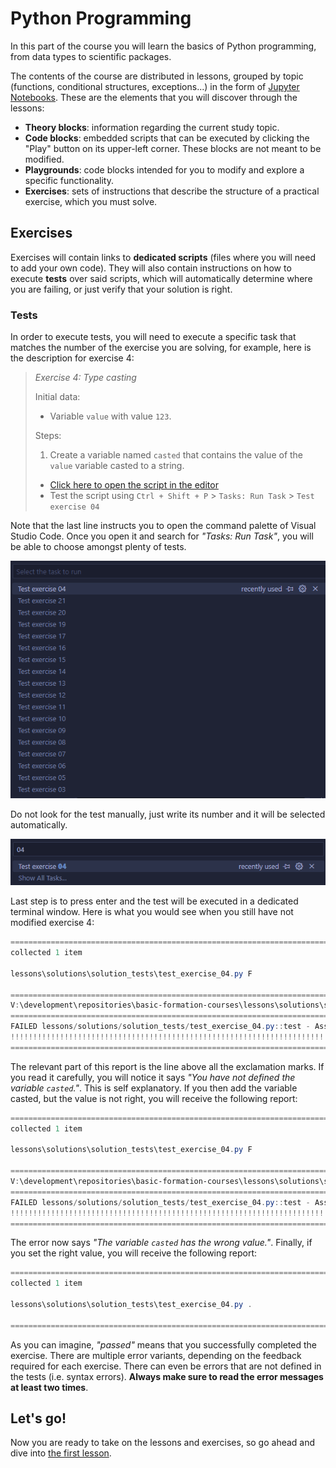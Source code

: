 # Python Programming

In this part of the course you will learn the basics of Python programming, from data types to scientific packages.

The contents of the course are distributed in lessons, grouped by topic (functions, conditional structures, exceptions...) in the form of [Jupyter Notebooks](https://jupyter.org/). These are the elements that you will discover through the lessons:

- **Theory blocks**: information regarding the current study topic.
- **Code blocks**: embedded scripts that can be executed by clicking the "Play" button on its upper-left corner. These blocks are not meant to be modified.
- **Playgrounds**: code blocks intended for you to modify and explore a specific functionality.
- **Exercises**: sets of instructions that describe the structure of a practical exercise, which you must solve.

## Exercises

Exercises will contain links to **dedicated scripts** (files where you will need to add your own code). They will also contain instructions on how to execute **tests** over said scripts, which will automatically determine where you are failing, or just verify that your solution is right.

### Tests

In order to execute tests, you will need to execute a specific task that matches the number of the exercise you are solving, for example, here is the description for exercise 4:

> _Exercise 4: Type casting_
>
> Initial data:
>
> - Variable `value` with value `123`.
>
> Steps:
>
> 1. Create a variable named `casted` that contains the value of the `value` variable casted to a string.
>
> - [Click here to open the script in the editor](./solutions/exercise_04.py)
> - Test the script using `Ctrl + Shift + P` > `Tasks: Run Task` > `Test exercise 04`

Note that the last line instructs you to open the command palette of Visual Studio Code. Once you open it and search for *"Tasks: Run Task"*, you will be able to choose amongst plenty of tests.

![Test selection](/media/lessons/tests-1.png)

Do not look for the test manually, just write its number and it will be selected automatically.

![Test search](/media/lessons/tests-2.png)

Last step is to press enter and the test will be executed in a dedicated terminal window. Here is what you would see when you still have not modified exercise 4:

```powershell
=========================================================================== test session starts ============================================================================
collected 1 item

lessons\solutions\solution_tests\test_exercise_04.py F

================================================================================= FAILURES =================================================================================
V:\development\repositories\basic-formation-courses\lessons\solutions\solution_tests\test_exercise_04.py:12: AssertionError: You have not defined the variable `casted`.
========================================================================= short test summary info ==========================================================================
FAILED lessons/solutions/solution_tests/test_exercise_04.py::test - AssertionError: You have not defined the variable `casted`.
!!!!!!!!!!!!!!!!!!!!!!!!!!!!!!!!!!!!!!!!!!!!!!!!!!!!!!!!!!!!!!!!!!!!!!!! stopping after 1 failures !!!!!!!!!!!!!!!!!!!!!!!!!!!!!!!!!!!!!!!!!!!!!!!!!!!!!!!!!!!!!!!!!!!!!!!!!
============================================================================ 1 failed in 0.10s =============================================================================
```

The relevant part of this report is the line above all the exclamation marks. If you read it carefully, you will notice it says *"You have not defined the variable `casted`."*. This is self explanatory. If you then add the variable casted, but the value is not right, you will receive the following report:

```powershell
=========================================================================== test session starts ============================================================================
collected 1 item

lessons\solutions\solution_tests\test_exercise_04.py F

================================================================================= FAILURES =================================================================================
V:\development\repositories\basic-formation-courses\lessons\solutions\solution_tests\test_exercise_04.py:14: AssertionError: The variable `casted` has the wrong value.
========================================================================= short test summary info ==========================================================================
FAILED lessons/solutions/solution_tests/test_exercise_04.py::test - AssertionError: The variable `casted` has the wrong value.
!!!!!!!!!!!!!!!!!!!!!!!!!!!!!!!!!!!!!!!!!!!!!!!!!!!!!!!!!!!!!!!!!!!!!!!! stopping after 1 failures !!!!!!!!!!!!!!!!!!!!!!!!!!!!!!!!!!!!!!!!!!!!!!!!!!!!!!!!!!!!!!!!!!!!!!!!!
============================================================================ 1 failed in 0.16s =============================================================================
```

The error now says *"The variable `casted` has the wrong value."*. Finally, if you set the right value, you will receive the following report:

```powershell
=========================================================================== test session starts ============================================================================
collected 1 item

lessons\solutions\solution_tests\test_exercise_04.py .

============================================================================ 1 passed in 0.18s =============================================================================
```

As you can imagine, *"passed"* means that you successfully completed the exercise. There are multiple error variants, depending on the feedback required for each exercise. There can even be errors that are not defined in the tests (i.e. syntax errors). **Always make sure to read the error messages at least two times**.

## Let's go!

Now you are ready to take on the lessons and exercises, so go ahead and dive into [the first lesson](./introduction.ipynb).
